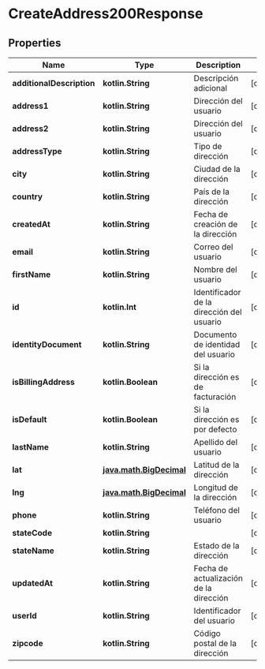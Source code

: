 
# CreateAddress200Response

## Properties
Name | Type | Description | Notes
------------ | ------------- | ------------- | -------------
**additionalDescription** | **kotlin.String** | Descripción adicional |  [optional]
**address1** | **kotlin.String** | Dirección del usuario |  [optional]
**address2** | **kotlin.String** | Dirección del usuario |  [optional]
**addressType** | **kotlin.String** | Tipo de dirección |  [optional]
**city** | **kotlin.String** | Ciudad de la dirección |  [optional]
**country** | **kotlin.String** | País de la dirección |  [optional]
**createdAt** | **kotlin.String** | Fecha de creación de la dirección |  [optional]
**email** | **kotlin.String** | Correo del usuario |  [optional]
**firstName** | **kotlin.String** | Nombre del usuario |  [optional]
**id** | **kotlin.Int** | Identificador de la dirección del usuario |  [optional]
**identityDocument** | **kotlin.String** | Documento de identidad del usuario |  [optional]
**isBillingAddress** | **kotlin.Boolean** | Si la dirección es de facturación |  [optional]
**isDefault** | **kotlin.Boolean** | Si la dirección es por defecto |  [optional]
**lastName** | **kotlin.String** | Apellido del usuario |  [optional]
**lat** | [**java.math.BigDecimal**](java.math.BigDecimal.md) | Latitud de la dirección |  [optional]
**lng** | [**java.math.BigDecimal**](java.math.BigDecimal.md) | Longitud de la dirección |  [optional]
**phone** | **kotlin.String** | Teléfono del usuario |  [optional]
**stateCode** | **kotlin.String** |  |  [optional]
**stateName** | **kotlin.String** | Estado de la dirección |  [optional]
**updatedAt** | **kotlin.String** | Fecha de actualización de la dirección |  [optional]
**userId** | **kotlin.String** | Identificador del usuario |  [optional]
**zipcode** | **kotlin.String** | Código postal de la dirección |  [optional]



